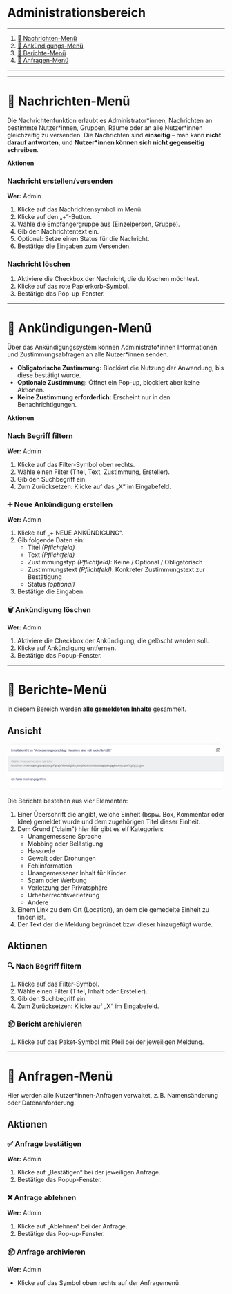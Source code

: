 # Administrationsbereich
---
1. [📩 Nachrichten-Menü](#nachrichten-menü)
2. [📢 Ankündigungs-Menü](#ankündigungs-menü)
3. [🚩 Berichte-Menü](#berichte-menü)
4. [🙋 Anfragen-Menü](#anfragen-menü)
---

---

# 📩 Nachrichten-Menü

Die Nachrichtenfunktion erlaubt es Administrator\*innen, Nachrichten an bestimmte Nutzer\*innen, Gruppen, Räume oder an alle Nutzer\*innen gleichzeitig zu versenden. Die Nachrichten sind **einseitig** – man kann **nicht darauf antworten**, und **Nutzer*innen können sich nicht gegenseitig schreiben**.

**Aktionen**

### Nachricht erstellen/versenden
**Wer:** Admin

1. Klicke auf das Nachrichtensymbol im Menü.
2. Klicke auf den „+“-Button.
3. Wähle die Empfängergruppe aus (Einzelperson, Gruppe).
4. Gib den Nachrichtentext ein.
5. Optional: Setze einen Status für die Nachricht.
6. Bestätige die Eingaben zum Versenden.

### Nachricht löschen

1. Aktiviere die Checkbox der Nachricht, die du löschen möchtest.
2. Klicke auf das rote Papierkorb-Symbol.
3. Bestätige das Pop-up-Fenster.

---

# 📢 Ankündigungen-Menü

Über das Ankündigungssystem können Administrato\*innen Informationen und Zustimmungsabfragen an alle Nutzer\*innen senden.

- **Obligatorische Zustimmung:** Blockiert die Nutzung der Anwendung, bis diese bestätigt wurde.
- **Optionale Zustimmung:** Öffnet ein Pop-up, blockiert aber keine Aktionen.
- **Keine Zustimmung erforderlich:** Erscheint nur in den Benachrichtigungen.

**Aktionen**

### Nach Begriff filtern
**Wer:** Admin

1. Klicke auf das Filter-Symbol oben rechts.
2. Wähle einen Filter (Titel, Text, Zustimmung, Ersteller).
3. Gib den Suchbegriff ein.
4. Zum Zurücksetzen: Klicke auf das „X“ im Eingabefeld.

### ➕ Neue Ankündigung erstellen
**Wer:** Admin

1. Klicke auf „+ NEUE ANKÜNDIGUNG“.
2. Gib folgende Daten ein:
   - Titel *(Pflichtfeld)*
   - Text *(Pflichtfeld)*
   - Zustimmungstyp *(Pflichtfeld)*: Keine / Optional / Obligatorisch
   - Zustimmungstext *(Pflichtfeld)*: Konkreter Zustimmungstext zur Bestätigung
   - Status *(optional)*
3. Bestätige die Eingaben.

### 🗑️ Ankündigung löschen
**Wer:** Admin

1. Aktiviere die Checkbox der Ankündigung, die gelöscht werden soll.
2. Klicke auf Ankündigung entfernen.
3. Bestätige das Popup-Fenster.

---

# 🚩 Berichte-Menü

In diesem Bereich werden **alle gemeldeten Inhalte** gesammelt.

## Ansicht

![Bericht Card Ansicht](/screenshots/berichte_card.png)


Die Berichte bestehen aus vier Elementen:
1. Einer Überschrift die angibt, welche Einheit (bspw. Box, Kommentar oder Idee) gemeldet wurde und dem zugehörigen Titel dieser Einheit.
2. Dem Grund ("claim") hier für gibt es elf Kategorien:
   - Unangemessene Sprache
   - Mobbing oder Belästigung
   - Hassrede
   - Gewalt oder Drohungen
   - Fehlinformation
   - Unangemessener Inhalt für Kinder
   - Spam oder Werbung
   - Verletzung der Privatsphäre
   - Urheberrechtsverletzung
   - Andere
3. Einem Link zu dem Ort (Location), an dem die gemedelte Einheit zu finden ist.
4. Der Text der die Meldung begründet bzw. dieser hinzugefügt wurde.

## Aktionen

### 🔍 Nach Begriff filtern

1. Klicke auf das Filter-Symbol.
2. Wähle einen Filter (Titel, Inhalt oder Ersteller).
3. Gib den Suchbegriff ein.
4. Zum Zurücksetzen: Klicke auf „X“ im Eingabefeld.

### 📦 Bericht archivieren

1. Klicke auf das Paket-Symbol mit Pfeil bei der jeweiligen Meldung.

---

# 🙋 Anfragen-Menü 

Hier werden alle Nutzer\*innen-Anfragen verwaltet, z. B. Namensänderung oder Datenanforderung.

## Aktionen

### ✅ Anfrage bestätigen
**Wer:** Admin

1. Klicke auf „Bestätigen“ bei der jeweiligen Anfrage.
2. Bestätige das Popup-Fenster.

### ❌ Anfrage ablehnen
**Wer:** Admin

1. Klicke auf „Ablehnen“ bei der Anfrage.
2. Bestätige das Pop-up-Fenster.

### 📦 Anfrage archivieren
**Wer:** Admin

- Klicke auf das Symbol oben rechts auf der Anfragemenü.

